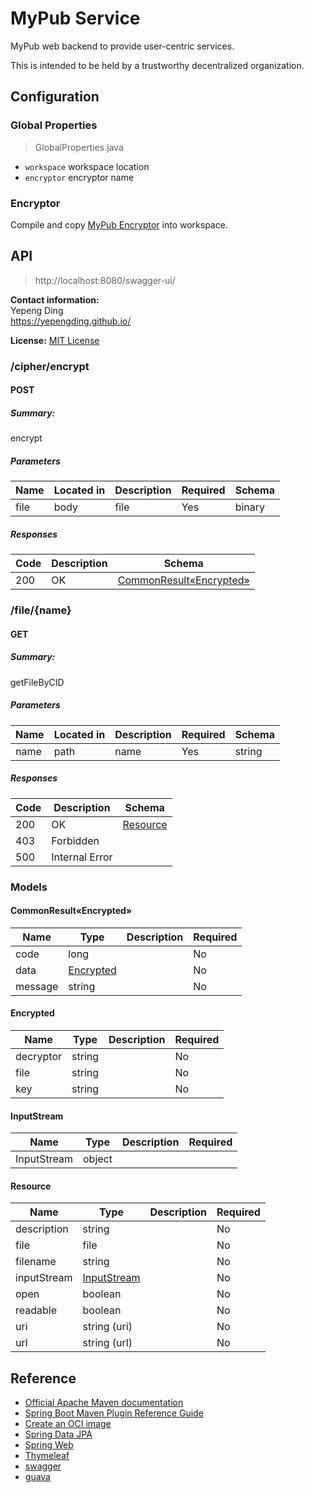 # MyPub Service

MyPub web backend to provide user-centric services.

This is intended to be held by a trustworthy decentralized organization.

## Configuration

### Global Properties

> GlobalProperties.java

- `workspace` workspace location
- `encryptor` encryptor name

### Encryptor

Compile and copy [MyPub Encryptor](https://github.com/yepengding/MyPubEncryptor) into workspace.

## API

> http://localhost:8080/swagger-ui/

**Contact information:**  
Yepeng Ding  
https://yepengding.github.io/

**License:** [MIT License](https://github.com/yepengding/IPFSServerAPISimulator/blob/main/LICENSE)

### /cipher/encrypt

#### POST

##### Summary:

encrypt

##### Parameters

| Name | Located in | Description | Required | Schema |
| ---- | ---------- | ----------- | -------- | ---- |
| file | body | file | Yes | binary |

##### Responses

| Code | Description | Schema |
| ---- | ----------- | ------ |
| 200 | OK | [CommonResult«Encrypted»](#CommonResult«Encrypted») |

### /file/{name}

#### GET

##### Summary:

getFileByCID

##### Parameters

| Name | Located in | Description | Required | Schema |
| ---- | ---------- | ----------- | -------- | ---- |
| name | path | name | Yes | string |

##### Responses

| Code | Description | Schema |
| ---- | ----------- | ------ |
| 200 | OK | [Resource](#Resource) |
| 403 | Forbidden |  |
| 500 | Internal Error |  |

### Models

#### CommonResult«Encrypted»

| Name | Type | Description | Required |
| ---- | ---- | ----------- | -------- |
| code | long |  | No |
| data | [Encrypted](#Encrypted) |  | No |
| message | string |  | No |

#### Encrypted

| Name | Type | Description | Required |
| ---- | ---- | ----------- | -------- |
| decryptor | string |  | No |
| file | string |  | No |
| key | string |  | No |

#### InputStream

| Name | Type | Description | Required |
| ---- | ---- | ----------- | -------- |
| InputStream | object |  |  |

#### Resource

| Name | Type | Description | Required |
| ---- | ---- | ----------- | -------- |
| description | string |  | No |
| file | file |  | No |
| filename | string |  | No |
| inputStream | [InputStream](#InputStream) |  | No |
| open | boolean |  | No |
| readable | boolean |  | No |
| uri | string (uri) |  | No |
| url | string (url) |  | No |

## Reference

* [Official Apache Maven documentation](https://maven.apache.org/guides/index.html)
* [Spring Boot Maven Plugin Reference Guide](https://docs.spring.io/spring-boot/docs/2.5.4/maven-plugin/reference/html/)
* [Create an OCI image](https://docs.spring.io/spring-boot/docs/2.5.4/maven-plugin/reference/html/#build-image)
* [Spring Data JPA](https://docs.spring.io/spring-boot/docs/2.5.4/reference/htmlsingle/#boot-features-jpa-and-spring-data)
* [Spring Web](https://docs.spring.io/spring-boot/docs/2.5.4/reference/htmlsingle/#boot-features-developing-web-applications)
* [Thymeleaf](https://docs.spring.io/spring-boot/docs/2.5.4/reference/htmlsingle/#boot-features-spring-mvc-template-engines)
* [swagger](https://swagger.io/)
* [guava](https://github.com/google/guava)
